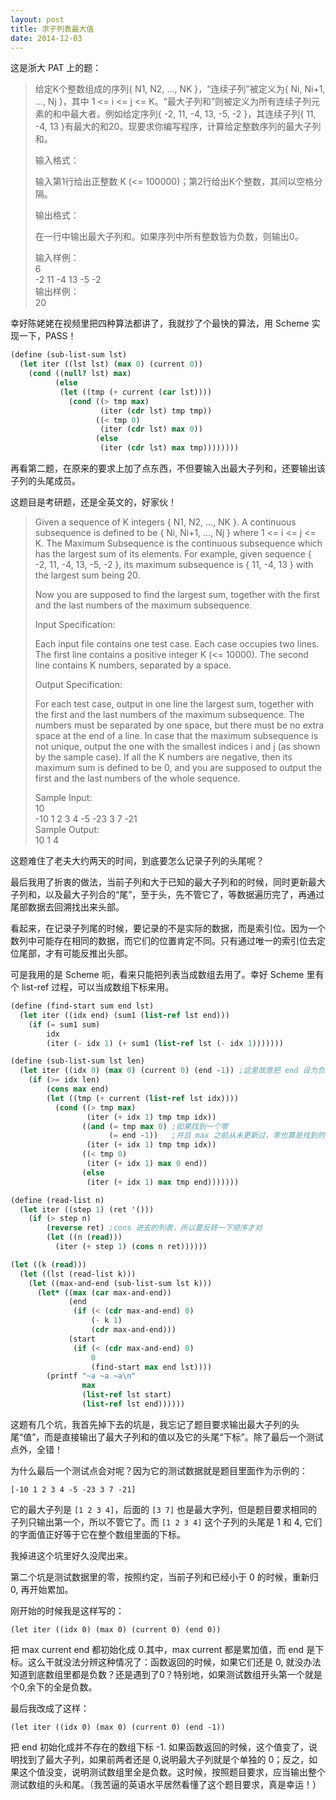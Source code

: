 ```yaml
---
layout: post
title: 求子列表最大值
date: 2014-12-03
---
```


这是浙大 PAT 上的题：

>给定K个整数组成的序列{ N1, N2, ..., NK }，“连续子列”被定义为{ Ni, Ni+1, ..., Nj }，其中 1 <= i <= j <= K。“最大子列和”则被定义为所有连续子列元素的和中最大者。例如给定序列{ -2, 11, -4, 13, -5, -2 }，其连续子列{ 11, -4, 13 }有最大的和20。现要求你编写程序，计算给定整数序列的最大子列和。
>
>输入格式：
>
>输入第1行给出正整数 K (<= 100000)；第2行给出K个整数，其间以空格分隔。
>
>输出格式：
>
>在一行中输出最大子列和。如果序列中所有整数皆为负数，则输出0。
>
>输入样例：   
>6   
>-2 11 -4 13 -5 -2   
>输出样例：   
>20   

幸好陈姥姥在视频里把四种算法都讲了，我就抄了个最快的算法，用 Scheme 实现一下，PASS！

```scheme
(define (sub-list-sum lst)
  (let iter ((lst lst) (max 0) (current 0))
    (cond ((null? lst) max)
          (else
           (let ((tmp (+ current (car lst))))
             (cond ((> tmp max)
                    (iter (cdr lst) tmp tmp))
                   ((< tmp 0)
                    (iter (cdr lst) max 0))
                   (else
                    (iter (cdr lst) max tmp))))))))
```

再看第二题，在原来的要求上加了点东西，不但要输入出最大子列和，还要输出该子列的头尾成员。

这题目是考研题，还是全英文的，好家伙！

>Given a sequence of K integers { N1, N2, ..., NK }. A continuous subsequence is defined to be { Ni, Ni+1, ..., Nj } where 1 <= i <= j <= K. The Maximum Subsequence is the continuous subsequence which has the largest sum of its elements. For example, given sequence { -2, 11, -4, 13, -5, -2 }, its maximum subsequence is { 11, -4, 13 } with the largest sum being 20.
>
>Now you are supposed to find the largest sum, together with the first and the last numbers of the maximum subsequence.
>
>Input Specification:
>
>Each input file contains one test case. Each case occupies two lines. The first line contains a positive integer K (<= 10000). The second line contains K numbers, separated by a space.
>
>Output Specification:
>
>For each test case, output in one line the largest sum, together with the first and the last numbers of the maximum subsequence. The numbers must be separated by one space, but there must be no extra space at the end of a line. In case that the maximum subsequence is not unique, output the one with the smallest indices i and j (as shown by the sample case). If all the K numbers are negative, then its maximum sum is defined to be 0, and you are supposed to output the first and the last numbers of the whole sequence.
>
>Sample Input:   
>10   
>-10 1 2 3 4 -5 -23 3 7 -21   
>Sample Output:   
>10 1 4

这题难住了老夫大约两天的时间，到底要怎么记录子列的头尾呢？

最后我用了折衷的做法，当前子列和大于已知的最大子列和的时候，同时更新最大子列和，以及最大子列合的“尾”，至于头，先不管它了，等数据遍历完了，再通过尾部数据去回溯找出来头部。

看起来，在记录子列尾的时候，要记录的不是实际的数据，而是索引位。因为一个数列中可能存在相同的数据，而它们的位置肯定不同。只有通过唯一的索引位去定位尾部，才有可能反推出头部。

可是我用的是 Scheme 呃，看来只能把列表当成数组去用了。幸好 Scheme 里有个 list-ref 过程，可以当成数组下标来用。

```scheme
(define (find-start sum end lst)
  (let iter ((idx end) (sum1 (list-ref lst end)))
    (if (= sum1 sum)
        idx
        (iter (- idx 1) (+ sum1 (list-ref lst (- idx 1)))))))

(define (sub-list-sum lst len)
  (let iter ((idx 0) (max 0) (current 0) (end -1)) ;这里故意把 end 设为负数
    (if (>= idx len)
        (cons max end)
        (let ((tmp (+ current (list-ref lst idx))))
          (cond ((> tmp max)
                 (iter (+ idx 1) tmp tmp idx))
                ((and (= tmp max 0) ;如果找到一个零
                      (= end -1))   ;并且 max 之前从未更新过，零也算是找到的最大数
                 (iter (+ idx 1) tmp tmp idx))
                ((< tmp 0)
                 (iter (+ idx 1) max 0 end))
                (else
                 (iter (+ idx 1) max tmp end)))))))

(define (read-list n)
  (let iter ((step 1) (ret '()))
    (if (> step n)
        (reverse ret) ;cons 进去的列表，所以要反转一下顺序才对
        (let ((n (read)))
          (iter (+ step 1) (cons n ret))))))

(let ((k (read)))
  (let ((lst (read-list k)))
    (let ((max-and-end (sub-list-sum lst k)))
      (let* ((max (car max-and-end))
             (end
              (if (< (cdr max-and-end) 0)
                  (- k 1)
                  (cdr max-and-end)))
             (start
              (if (< (cdr max-and-end) 0)
                  0
                  (find-start max end lst))))
        (printf "~a ~a ~a\n"
                max
                (list-ref lst start)
                (list-ref lst end))))))

```

这题有几个坑，我首先掉下去的坑是，我忘记了题目要求输出最大子列的头尾“值”，而是直接输出了最大子列和的值以及它的头尾“下标”。除了最后一个测试点外，全错！

为什么最后一个测试点会对呢？因为它的测试数据就是题目里面作为示例的：

    [-10 1 2 3 4 -5 -23 3 7 -21]

它的最大子列是 `[1 2 3 4]`，后面的 `[3 7]` 也是最大字列，但是题目要求相同的子列只输出第一个，所以不管它了。而 `[1 2 3 4]` 这个子列的头尾是 1 和 4, 它们的字面值正好等于它在整个数组里面的下标。

我掉进这个坑里好久没爬出来。

第二个坑是测试数据里的零，按照约定，当前子列和已经小于 0 的时候，重新归 0, 再开始累加。

刚开始的时候我是这样写的：

    (let iter ((idx 0) (max 0) (current 0) (end 0))
    
把 max current end 都初始化成 0.其中，max current 都是累加值，而 end 是下标。这么干就没法分辨这种情况了：函数返回的时候，如果它们还是 0, 就没办法知道到底数组里都是负数？还是遇到了0？特别地，如果测试数组开头第一个就是个0,余下的全是负数。

最后我改成了这样：

    (let iter ((idx 0) (max 0) (current 0) (end -1))

把 end 初始化成并不存在的数组下标 -1. 如果函数返回的时候，这个值变了，说明找到了最大子列，如果前两者还是 0,说明最大子列就是个单独的 0；反之，如果这个值没变，说明测试数组里全是负数。这时候，按照题目要求，应当输出整个测试数组的头和尾。（我苦逼的英语水平居然看懂了这个题目要求，真是幸运！）
